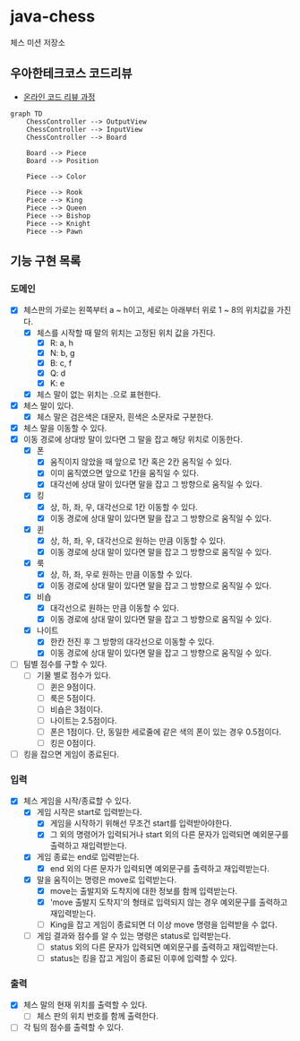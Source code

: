 # java-chess

체스 미션 저장소

## 우아한테크코스 코드리뷰

- [온라인 코드 리뷰 과정](https://github.com/woowacourse/woowacourse-docs/blob/master/maincourse/README.md)

```mermaid
graph TD
    ChessController --> OutputView
    ChessController --> InputView
    ChessController --> Board

    Board --> Piece
    Board --> Position

    Piece --> Color

    Piece --> Rook
    Piece --> King
    Piece --> Queen
    Piece --> Bishop
    Piece --> Knight
    Piece --> Pawn
```

## 기능 구현 목록

### 도메인

- [x] 체스판의 가로는 왼쪽부터 a ~ h이고, 세로는 아래부터 위로 1 ~ 8의 위치값을 가진다.
    - [x] 체스를 시작할 때 말의 위치는 고정된 위치 값을 가진다.
        - [x] R: a, h
        - [x] N: b, g
        - [x] B: c, f
        - [x] Q: d
        - [x] K: e
    - [x] 체스 말이 없는 위치는 .으로 표현한다.
- [x] 체스 말이 있다.
    - [x] 체스 말은 검은색은 대문자, 흰색은 소문자로 구분한다.
- [x] 체스 말을 이동할 수 있다.
- [x] 이동 경로에 상대방 말이 있다면 그 말을 잡고 해당 위치로 이동한다.
    - [x] 폰
        - [x] 움직이지 않았을 때 앞으로 1칸 혹은 2칸 움직일 수 있다.
        - [x] 이미 움직였으면 앞으로 1칸을 움직일 수 있다.
        - [x] 대각선에 상대 말이 있다면 말을 잡고 그 방향으로 움직일 수 있다.
    - [x] 킹
        - [x] 상, 하, 좌, 우, 대각선으로 1칸 이동할 수 있다.
        - [x] 이동 경로에 상대 말이 있다면 말을 잡고 그 방향으로 움직일 수 있다.
    - [x] 퀸
        - [x] 상, 하, 좌, 우, 대각선으로 원하는 만큼 이동할 수 있다.
        - [x] 이동 경로에 상대 말이 있다면 말을 잡고 그 방향으로 움직일 수 있다.
    - [x] 룩
        - [x] 상, 하, 좌, 우로 원하는 만큼 이동할 수 있다.
        - [x] 이동 경로에 상대 말이 있다면 말을 잡고 그 방향으로 움직일 수 있다.
    - [x] 비숍
        - [x] 대각선으로 원하는 만큼 이동할 수 있다.
        - [x] 이동 경로에 상대 말이 있다면 말을 잡고 그 방향으로 움직일 수 있다.
    - [x] 나이트
        - [x] 한칸 전진 후 그 방향의 대각선으로 이동할 수 있다.
        - [x] 이동 경로에 상대 말이 있다면 말을 잡고 그 방향으로 움직일 수 있다.
- [ ] 팀별 점수를 구할 수 있다.
    - [ ] 기물 별로 점수가 있다.
        - [ ] 퀸은 9점이다.
        - [ ] 룩은 5점이다.
        - [ ] 비숍은 3점이다.
        - [ ] 나이트는 2.5점이다.
        - [ ] 폰은 1점이다. 단, 동일한 세로줄에 같은 색의 폰이 있는 경우 0.5점이다.
        - [ ] 킹은 0점이다.
- [ ] 킹을 잡으면 게임이 종료된다.

### 입력

- [x] 체스 게임을 시작/종료할 수 있다.
    - [x] 게임 시작은 start로 입력받는다.
        - [x] 게임을 시작하기 위해선 무조건 start를 입력받아야한다.
        - [x] 그 외의 명령어가 입력되거나 start 외의 다른 문자가 입력되면 예외문구를 출력하고 재입력받는다.
    - [x] 게임 종료는 end로 입력받는다.
        - [x] end 외의 다른 문자가 입력되면 예외문구를 출력하고 재입력받는다.
    - [x] 말을 움직이는 명령은 move로 입력받는다. 
        - [x] move는 출발지와 도착지에 대한 정보를 함께 입력받는다.
        - [x] 'move 출발지 도착지'의 형태로 입력되지 않는 경우 예외문구를 출력하고 재입력받는다.
        - [ ] King을 잡고 게임이 종료되면 더 이상 move 명령을 입력받을 수 없다.
    - [ ] 게임 결과와 점수를 알 수 있는 명령은 status로 입력받는다.
        - [ ] status 외의 다른 문자가 입력되면 예외문구를 출력하고 재입력받는다.
        - [ ] status는 킹을 잡고 게임이 종료된 이후에 입력할 수 있다.

### 출력

- [x] 체스 말의 현재 위치를 출력할 수 있다.
    - [ ] 체스 판의 위치 번호를 함께 출력한다.
- [ ] 각 팀의 점수를 출력할 수 있다.
